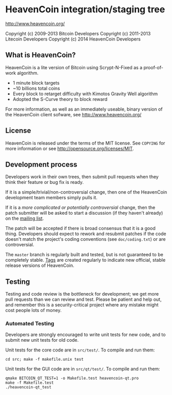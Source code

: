 HeavenCoin integration/staging tree
================================

http://www.heavencoin.org/

Copyright (c) 2009-2013 Bitcoin Developers
Copyright (c) 2011-2013 Litecoin Developers
Copyright (c) 2014 HeavenCoin Developers

What is HeavenCoin?
----------------

HeavenCoin is a lite version of Bitcoin using Scrypt-N-Fixed as a proof-of-work algorithm.
 - 1 minute block targets
 - ~10 billions total coins
 - Every block to retarget difficulty with Kimotos Gravity Well algorithm
 - Adopted the S-Curve theory to block reward

For more information, as well as an immediately useable, binary version of
the HeavenCoin client sofware, see http://www.heavencoin.org/

License
-------

HeavenCoin is released under the terms of the MIT license. See `COPYING` for more
information or see http://opensource.org/licenses/MIT.

Development process
-------------------

Developers work in their own trees, then submit pull requests when they think
their feature or bug fix is ready.

If it is a simple/trivial/non-controversial change, then one of the HeavenCoin
development team members simply pulls it.

If it is a *more complicated or potentially controversial* change, then the patch
submitter will be asked to start a discussion (if they haven't already) on the
[mailing list](http://sourceforge.net/mailarchive/forum.php?forum_name=bitcoin-development).

The patch will be accepted if there is broad consensus that it is a good thing.
Developers should expect to rework and resubmit patches if the code doesn't
match the project's coding conventions (see `doc/coding.txt`) or are
controversial.

The `master` branch is regularly built and tested, but is not guaranteed to be
completely stable. [Tags](https://github.com/bitcoin/bitcoin/tags) are created
regularly to indicate new official, stable release versions of HeavenCoin.

Testing
-------

Testing and code review is the bottleneck for development; we get more pull
requests than we can review and test. Please be patient and help out, and
remember this is a security-critical project where any mistake might cost people
lots of money.

### Automated Testing

Developers are strongly encouraged to write unit tests for new code, and to
submit new unit tests for old code.

Unit tests for the core code are in `src/test/`. To compile and run them:

    cd src; make -f makefile.unix test

Unit tests for the GUI code are in `src/qt/test/`. To compile and run them:

    qmake BITCOIN_QT_TEST=1 -o Makefile.test heavencoin-qt.pro
    make -f Makefile.test
    ./heavencoin-qt_test

